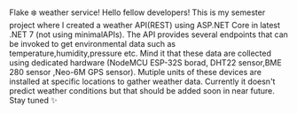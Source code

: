Flake ❄️ weather service! Hello fellow developers! This is my semester project where I created a weather API(REST) using ASP.NET Core in latest .NET 7 (not using minimalAPIs). The API provides several endpoints that can be invoked to get environmental data such as temperature,humidity,pressure etc. Mind it that these data are collected using dedicated hardware (NodeMCU ESP-32S borad, DHT22 sensor,BME 280 sensor ,Neo-6M GPS sensor). Mutiple units of these devices are installed at specific locations to gather weather data. Currently it doesn't predict weather conditions but that should be added soon in near future. Stay tuned ✨
